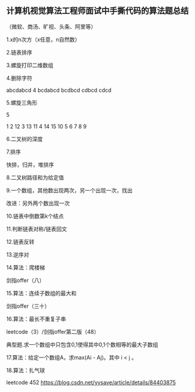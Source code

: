 ## 计算机视觉算法工程师面试中手撕代码的算法题总结
（微软、商汤、旷视、头条、阿里等）

1.x的n次方（x任意，n自然数）

2.链表排序

3.螺旋打印二维数组

4.删除字符

abcdabcd 4
bcdabcd
bcdbcd
cdbcd
cdcd

5.螺旋三角形

5

1
2 12
3 13 11
4 14 15 10
5 6  7  8  9

6.二叉树的深度

7.排序

快排，归并，堆排序

8.二叉树路径和为给定值

9.一个数组，其他数出现两次，另一个出现一次，找出

改进：另外两个数出现一次

10.链表中倒数第k个结点

11.判断链表对称/链表回文

12.链表反转

13.逆序对

14.算法：爬楼梯

剑指offer（八）

15.算法：连续子数组的最大和

剑指offer（三十）

16.算法：最长不重复子串

leetcode（3）/剑指offer第二版（48）

典型题.求一个数组中只包含0,1使得其中0,1个数相等的最大子数组

17.算法：给定一个数组A，求max(Ai - Aj)。其中 i < j 。

18.算法：扎气球

leetcode 452 https://blog.csdn.net/yysave/article/details/84403875

